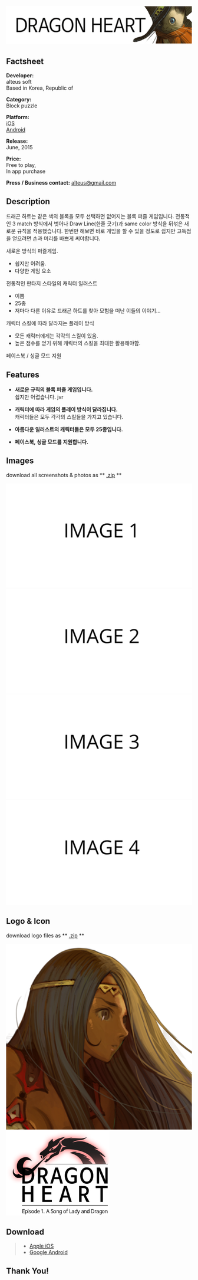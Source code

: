 # ![alteus soft](../../assets/images/headerDragonHeart.png)

## Factsheet

**Developer:**  
alteus soft  
Based in Korea, Republic of

**Category:**  
Block puzzle

**Platform:**  
[iOS][dnIos]  
[Android][dnAndroid]

**Release:**  
June, 2015

**Price:**  
Free to play,  
In app purchase

**Press / Business contact:**
[alteus@gmail.com][contact]

## Description

드래곤 하트는 같은 색의 블록을 모두 선택하면 없어지는 블록 퍼즐 게임입니다.
전통적인 3 match 방식에서 벗어나 Draw Line(한줄 긋기)과 same color 방식을 뒤섞은 새로운 규칙을
적용했습니다.
한번만 해보면 바로 게임을 할 수 있을 정도로 쉽지만 고득점을 얻으려면 손과 머리를 바쁘게 써야합니다.


새로운 방식의 퍼즐게임.
- 쉽지만 어려움.
- 다양한 게임 요소


전통적인 판타지 스타일의 캐릭터 일러스트
- 이쁨
- 25종
- 저마다 다른 이유로 드래곤 하트를 찾아 모험을 떠난 이들의 이야기...


캐릭터 스킬에 따라 달라지는 플레이 방식
- 모든 캐릭터에게는 각각의 스킬이 있음.
- 높은 점수를 얻기 위해 캐릭터의 스킬을 최대한 활용해야함.

페이스북 / 싱글 모드 지원






## Features

* **새로운 규칙의 블록 퍼즐 게임입니다.**<br />
쉽지만 어렵습니다. jvr

* **캐릭터에 따라 게임의 플레이 방식이 달라집니다.**<br />
캐릭터들은 모두 각각의 스킬들을 가지고 있습니다.

* **아름다운 일러스트의 캐릭터들은 모두 25종입니다.**<br />  

* **페이스북, 싱글 모드를 지원합니다.**<br />

## Images

download all screenshots & photos as ** [.zip](../../assets/images/images.zip "Images zip") **

[![image_01_name](../../assets/images/image_01.png)](../../assets/images/image_01.png)
[![image_02_name](../../assets/images/image_02.png)](../../assets/images/image_02.png)
[![image_03_name](../../assets/images/image_03.png)](../../assets/images/image_03.png)
[![image_04_name](../../assets/images/image_04.png)](../../assets/images/image_04.png)

## Logo & Icon

download logo files as ** [.zip](../../assets/images/logoDragonHeart.zip "Logo & Icon zip") **

[![icon](../../assets/images/iconDragonHeart.png)](../../assets/images/iconDragonHeart.png "Icon")
[![logo](../../assets/images/logoDragonHeart.png)](../../assets/images/logoDragonHeart.png "Logo")

## Download

> * [Apple iOS][dnIos]
> * [Google Android][dnAndroid]

## Thank You!

<!--- =====================================================================  -->
<!--- Referenced links -->

[homepage]: http://companydomain.com "Company Name"

[contact]: mailto:alteus@gmail.com

[dnIos]: https://dragonheart.parseapp.com
[dnAndroid]: https://dragonheart.parseapp.com

<!--- Social -->

[twitter]: https://twitter.com/companyname
[facebook]: https://facebook.com/companyname
[skype]: callto:companyskypename

<!--- Projects  -->

[Korean]: projects/DragonHeart_KR/
